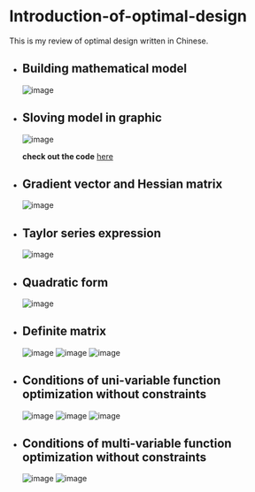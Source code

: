 # Introduction-of-optimal-design
This is my review of optimal design written in Chinese.

- ## Building mathematical model
  ![image](https://github.com/ccjameslai/Introduction-of-optimal-design/blob/master/figure/p1.JPG)

- ## Sloving model in graphic
  ![image](https://github.com/ccjameslai/Introduction-of-optimal-design/blob/master/figure/p2.JPG)
  
  **check out the code** [here](https://github.com/ccjameslai/Introduction-of-optimal-design/blob/master/code/ex2_1.py)

- ## Gradient vector and Hessian matrix
  ![image](https://github.com/ccjameslai/Introduction-of-optimal-design/blob/master/figure/p3.JPG)
  
- ## Taylor series expression
  ![image](https://github.com/ccjameslai/Introduction-of-optimal-design/blob/master/figure/p4.JPG)
  
- ## Quadratic form
  ![image](https://github.com/ccjameslai/Introduction-of-optimal-design/blob/master/figure/p5.JPG)
  
- ## Definite matrix
  ![image](https://github.com/ccjameslai/Introduction-of-optimal-design/blob/master/figure/p6.JPG)
  ![image](https://github.com/ccjameslai/Introduction-of-optimal-design/blob/master/figure/p7.JPG)
  ![image](https://github.com/ccjameslai/Introduction-of-optimal-design/blob/master/figure/p8.JPG)

- ## Conditions of uni-variable function optimization without constraints
  ![image](https://github.com/ccjameslai/Introduction-of-optimal-design/blob/master/figure/p9.JPG)
  ![image](https://github.com/ccjameslai/Introduction-of-optimal-design/blob/master/figure/p10.JPG)
  ![image](https://github.com/ccjameslai/Introduction-of-optimal-design/blob/master/figure/p11.JPG)
  
- ## Conditions of multi-variable function optimization without constraints
  ![image](https://github.com/ccjameslai/Introduction-of-optimal-design/blob/master/figure/p12.JPG)
  ![image](https://github.com/ccjameslai/Introduction-of-optimal-design/blob/master/figure/p13.JPG)
